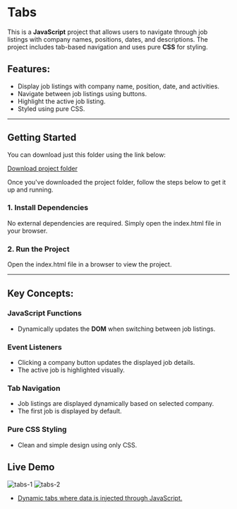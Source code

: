 
# Tabs

This is a **JavaScript** project that allows users to navigate through job listings with company names, positions, dates, and descriptions. The project includes tab-based navigation and uses pure **CSS** for styling.

## Features:
- Display job listings with company name, position, date, and activities.
- Navigate between job listings using buttons.
- Highlight the active job listing.
- Styled using pure CSS.

---

## Getting Started

You can download just this folder using the link below:

[Download project folder](https://downgit.github.io/#/home?url=https://github.com/armandomzn/javascript-components/tree/main/tabs)

Once you've downloaded the project folder, follow the steps below to get it up and running.

### 1. Install Dependencies
No external dependencies are required. Simply open the index.html file in your browser.

### 2. Run the Project
Open the index.html file in a browser to view the project.

---

## Key Concepts:

### JavaScript Functions
- Dynamically updates the **DOM** when switching between job listings.

### Event Listeners
- Clicking a company button updates the displayed job details.
- The active job is highlighted visually.

### Tab Navigation
- Job listings are displayed dynamically based on selected company.
- The first job is displayed by default.

### Pure CSS Styling
- Clean and simple design using only CSS.

## Live Demo
![tabs-1](https://github.com/user-attachments/assets/cc2d7a52-dc9c-4f74-aa34-c32ecde52071)
![tabs-2](https://github.com/user-attachments/assets/c79e3a7a-22b7-43bf-8aad-424e2fa091e8)
- [Dynamic tabs where data is injected through JavaScript.](https://capable-strudel-b888ee.netlify.app/)




